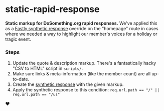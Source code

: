 # static-rapid-response
__Static markup for DoSomething.org rapid responses.__ We've applied this as a [Fastly synthetic response](https://docs.fastly.com/guides/basic-configuration/creating-error-pages-with-custom-responses)
override on the "homepage" route in cases where we needed a way to highlight our member's voices for a holiday or tragic event.

### Steps
1. Update the quote & description markup. There's a fantastically hacky "CSV to HTML" script in `scripts/`.
2. Make sure links & meta-information (like the member count) are all up-to-date.
3. Create the [synthetic response](https://docs.fastly.com/guides/basic-configuration/creating-error-pages-with-custom-responses) with the given markup.
4. Apply the synthetic response to this condition: `req.url.path == "/" || req.url.path == "/us"`

:heart:
